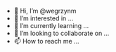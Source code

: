 - 👋 Hi, I’m @wegrzynm
- 👀 I’m interested in ...
- 🌱 I’m currently learning ...
- 💞️ I’m looking to collaborate on ...
- 📫 How to reach me ...

<!---
wegrzynm/wegrzynm is a ✨ special ✨ repository because its `README.md` (this file) appears on your GitHub profile.
You can click the Preview link to take a look at your changes.
--->
